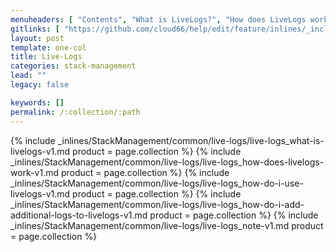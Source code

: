 ```yaml
---
menuheaders: [ "Contents", "What is LiveLogs?", "How does LiveLogs work?", "How do I use LiveLogs?", "How do I add additional logs to LiveLogs?", "Note" ]
gitlinks: [ "https://github.com/cloud66/help/edit/feature/inlines/_includes/_inlines/StackManagement/common/live-logs/live-logs_contents-v1.md", "https://github.com/cloud66/help/edit/feature/inlines/_includes/_inlines/StackManagement/common/live-logs/live-logs_what-is-livelogs-v1.md", "https://github.com/cloud66/help/edit/feature/inlines/_includes/_inlines/StackManagement/common/live-logs/live-logs_how-does-livelogs-work-v1.md", "https://github.com/cloud66/help/edit/feature/inlines/_includes/_inlines/StackManagement/common/live-logs/live-logs_how-do-i-use-livelogs-v1.md", "https://github.com/cloud66/help/edit/feature/inlines/_includes/_inlines/StackManagement/common/live-logs/live-logs_how-do-i-add-additional-logs-to-livelogs-v1.md", "https://github.com/cloud66/help/edit/feature/inlines/_includes/_inlines/StackManagement/common/live-logs/live-logs_note-v1.md" ]
layout: post
template: one-col
title: Live-Logs
categories: stack-management
lead: ""
legacy: false

keywords: []
permalink: /:collection/:path
---
```





<a name="2"></a>{% include _inlines/StackManagement/common/live-logs/live-logs_what-is-livelogs-v1.md  product = page.collection %}
<a name="3"></a>{% include _inlines/StackManagement/common/live-logs/live-logs_how-does-livelogs-work-v1.md  product = page.collection %}
<a name="4"></a>{% include _inlines/StackManagement/common/live-logs/live-logs_how-do-i-use-livelogs-v1.md  product = page.collection %}
<a name="5"></a>{% include _inlines/StackManagement/common/live-logs/live-logs_how-do-i-add-additional-logs-to-livelogs-v1.md  product = page.collection %}
<a name="6"></a>{% include _inlines/StackManagement/common/live-logs/live-logs_note-v1.md  product = page.collection %}